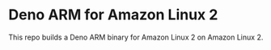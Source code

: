# Deno ARM for Amazon Linux 2

This repo builds a Deno ARM binary for Amazon Linux 2 on Amazon Linux 2.
